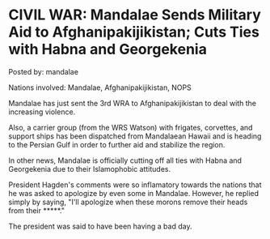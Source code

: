 # CIVIL WAR: Mandalae Sends Military Aid to Afghanipakijikistan; Cuts Ties with Habna and Georgekenia

Posted by: mandalae

Nations involved: Mandalae, Afghanipakijikistan, NOPS

Mandalae has just sent the 3rd WRA to Afghanipakijikistan to deal with the increasing violence.

Also, a carrier group (from the WRS Watson) with frigates, corvettes, and support ships has been dispatched from Mandalaean Hawaii and is heading to the Persian Gulf in order to further aid and stabilize the region.

In other news, Mandalae is officially cutting off all ties with Habna and Georgekenia due to their Islamophobic attitudes.

President Hagden's comments were so inflamatory towards the nations that he was asked to apologize by even some in Mandalae. However, he replied simply by saying, "I'll apologize when these morons remove their heads from their *****."

The president was said to have been having a bad day.

